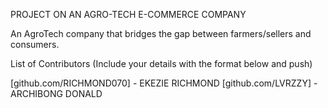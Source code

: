 PROJECT ON AN AGRO-TECH E-COMMERCE COMPANY

An AgroTech company that bridges the gap between farmers/sellers and consumers.

List of Contributors (Include your details with the format below and push)

[github.com/RICHMOND070] - EKEZIE RICHMOND
[github.com/LVRZZY] - ARCHIBONG DONALD
